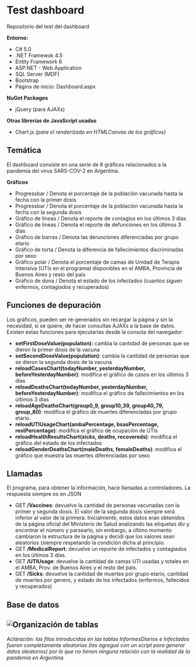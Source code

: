 # Test dashboard

Repositorio del test del dashboard

**Entorno:**

 - C# 5.0
 - .NET Framewok 4.5
 - Entity Framework 6
 - ASP.NET - Web Application
 - SQL Server (MDF)
 - Bootstrap
 - Página de inicio: Dashboard.aspx

**NuGet Packages**
 - jQuery (para AJAXs)

**Otras librerías de JavaScript usadas**

 - Chart.js *(para el renderizado en HTMLCanvas de los gráficos)*

 

**Temática**
-
El dashboard consiste en una serie de 8 gráficos relacionados a la pandemia del virus SARS-COV-2 en Argentina.

**Gráficos**
 - Progressbar / Denota el  porcentaje de la población vacunada hasta la fecha con la primer dosis
 - Progressbar / Denota el porcentaje de la población vacunada hasta la fecha con la segunda dosis
 - Gráfico de líneas / Denota el reporte de contagios en los últimos 3 días
 - Gráfico de lineas / Denota el reporte de defunciones en los últimos 3 días
 - Gráfico de barras / Denota las derunciones diferenciadas por grupo etario 
- Gráfico de torta / Denota la diferencia de fallecimientos discriminadas por sexo
 - Gráfico polar / Denota el porcentaje de camas de Unidad de Terapia Intensiva (UTIs en el programa) disponibles en el AMBA, Provincia de Buenos Aires y resto del país
 - Gráfico de dona / Denota el estado de los infectados (cuantos siguen enfermos, contagiados y recuperados)
 
**Funciones de depuración**
-
Los gráficos, pueden ser re-generados sin recargar la página y sin la necesidad, si se quiere, de hacer consultas AJAXs a la base de datos. Existen estas funciones para ejecutarlas desde la consola del navegador:
 - **setFirstDoseValue(population):** cambia la cantidad de personas que se dieron la primer dosis de la vacuna
 - **setSecondDoseValue(population)**: cambia la cantidad de personas que se dieron la segunda dosis de la vacuna
 - **reloadCasesChart(todayNumber, yesterdayNumber, beforeYesterdayNumber)**: modifica el gráfico de casos en los últimos 3 días
 - **reloadDeathsChart(todayNumber, yesterdayNumber, beforeYesterdayNumber)**: modifica el gráfico de fallecimientos en los últimos 3 días
 - **reloadAgeDeathsChart(group0_9, group10_39, group40_79, group_80)**: modifica el gráfico de muertes diferenciadas por grupo etario.
 - **reloadUTIUsageChart(ambaPercentage, bsasPercentage, restPercentage)**: modifica el gráfico de ocupación de UTIs 
 - **reloadHealthResultsChart(sicks, deaths, recovereds)**: modifica el gráfico del estado de los infectados
 - **reloadGenderDeathsChart(maleDeaths, femaleDeaths)**: modifica el gráfico que muestra las muertes diferenciadas por sexo


**Llamadas**
-
El programa, para obtener la información, hace llamadas a controladores. La respuesta siempre es en JSON
 - GET **/Vaccines**: devuelve la cantidad de personas vacunadas con la primer y segunda dosis. El valor de la segunda dosis siempre será inferior al valor de la primera. Inicialmente, estos datos eran obtenidos de la página oficial del Ministerio de Salud analizando las etiquetas div y encontrar el número y parsearlo, sin embargo, a último momento cambiaron la estructura de la página y decidí que los valores sean aleatorios (siempre respetando la condición dicha al principio.
 - GET **/MedicalReport**: devuelve un reporte de infectados y contagiados en los últimos 3 días.
 - GET **/UTIUsage**: devuelve la cantidad de camas UTI usadas y totales en el AMBA, Prov. de Buenos Aires y el resto del país.
 - GET **/Sicks**: devuelve la cantidad de muertes por grupo etario, cantidad de muertes por genero, y estado de los infectados (enfermos, fallecidos y recuperados)


**Base de datos**
 - 

![Organización de tablas](https://i.ibb.co/0B8jN35/Base-De-Datos-Test-Dashboard.png)
-
*Aclaración: las filas introducidas en las tablas InformesDiarios e Infectados fueron completamente aleatorias (las agregué con un script para generar datos aleatorios) por lo que no tienen ninguna relación con la realidad de la pandemia en Argentina.* 
 

 

 

